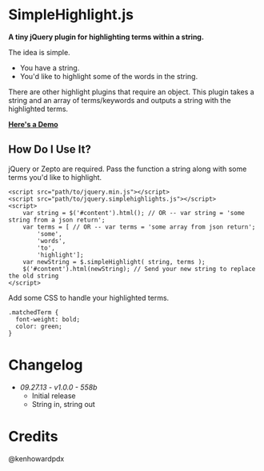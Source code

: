 SimpleHighlight.js
=================
**A tiny jQuery plugin for highlighting terms within a string.**

The idea is simple.

* You have a string.
* You'd like to highlight some of the words in the string.

There are other highlight plugins that require an object. This plugin takes a string and an array of terms/keywords and outputs a string with the highlighted terms.

**[Here's a Demo](http://kenhowardpdx.com/demos/simplehighlight/)**

## How Do I Use It?

jQuery or Zepto are required. Pass the function a string along with some terms you'd like to highlight.

```
<script src="path/to/jquery.min.js"></script>
<script src="path/to/jquery.simplehighlights.js"></script>
<script>
	var string = $('#content').html(); // OR -- var string = 'some string from a json return';
	var terms = [ // OR -- var terms = 'some array from json return';
		'some',
		'words',
		'to',
		'highlight'];
	var newString = $.simpleHighlight( string, terms );
	$('#content').html(newString); // Send your new string to replace the old string
</script>
```

Add some CSS to handle your highlighted terms.

```
.matchedTerm {
  font-weight: bold;
  color: green;
}
```

Changelog
=========

* *09.27.13 - v1.0.0 - 558b*
  * Initial release
  * String in, string out

Credits
=======

@kenhowardpdx

